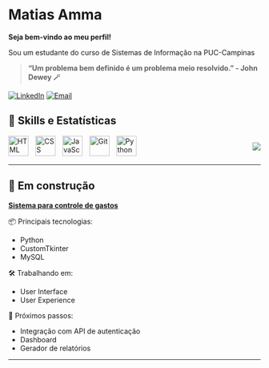 # **Matias Amma**
**Seja bem-vindo ao meu perfil!**

Sou um estudante do curso de Sistemas de Informação na PUC-Campinas

>**“Um problema bem definido é um problema meio resolvido.” - John Dewey 🪄**

[![LinkedIn](https://img.shields.io/badge/-LinkedIn-0A66C2?style=for-the-badge&logo=linkedin&logoColor=white)](https://www.linkedin.com/in/matias-amma-69b5b5177/)
[![Email](https://img.shields.io/badge/-Email-D14836?style=for-the-badge&logo=gmail&logoColor=white)](mailto:matiasamma@gmail.com)

## 🧠 Skills e Estatísticas

<div align="center">
  <div style="display: flex; justify-content: space-between; align-items: center; width: 100%; max-width: 800px;">

  <!-- Linguagens -->
  <div align="left">
    <img alt="HTML" title="HTML" width="40px" style="margin-right: 10px;" src="https://cdn.jsdelivr.net/gh/devicons/devicon@latest/icons/html5/html5-original.svg" />
    <img alt="CSS" title="CSS" width="40px" style="margin-right: 10px;" src="https://cdn.jsdelivr.net/gh/devicons/devicon@latest/icons/css3/css3-original.svg" />
    <img alt="JavaScript" title="JavaScript" width="40px" style="margin-right: 10px;" src="https://cdn.jsdelivr.net/gh/devicons/devicon@latest/icons/javascript/javascript-original.svg" />
    <img alt="Git" title="Git" width="40px" style="margin-right: 10px;" src="https://cdn.jsdelivr.net/gh/devicons/devicon@latest/icons/git/git-original.svg" />
    <img alt="Python" title="Python" width="40px" style="margin-right: 10px;" src="https://cdn.jsdelivr.net/gh/devicons/devicon@latest/icons/python/python-original.svg" />
  </div>

  <!-- Estatísticas -->
  <div align="right">
    <img src="https://github-readme-stats.vercel.app/api/top-langs/?username=Makezuko&theme=github_dark&layout=compact&border_radius=10" />
  </div>

  </div>
</div>


---
## 🚧 Em construção

**[Sistema para controle de gastos](https://github.com/Makezuko/projeto_financeiro)**  

📦 Principais tecnologias: 
 - Python 
 - CustomTkinter
 - MySQL

🛠️ Trabalhando em: 
 - User Interface
 - User Experience
   
🎯 Próximos passos: 
 - Integração com API de autenticação
 - Dashboard
 - Gerador de relatórios
   
---



